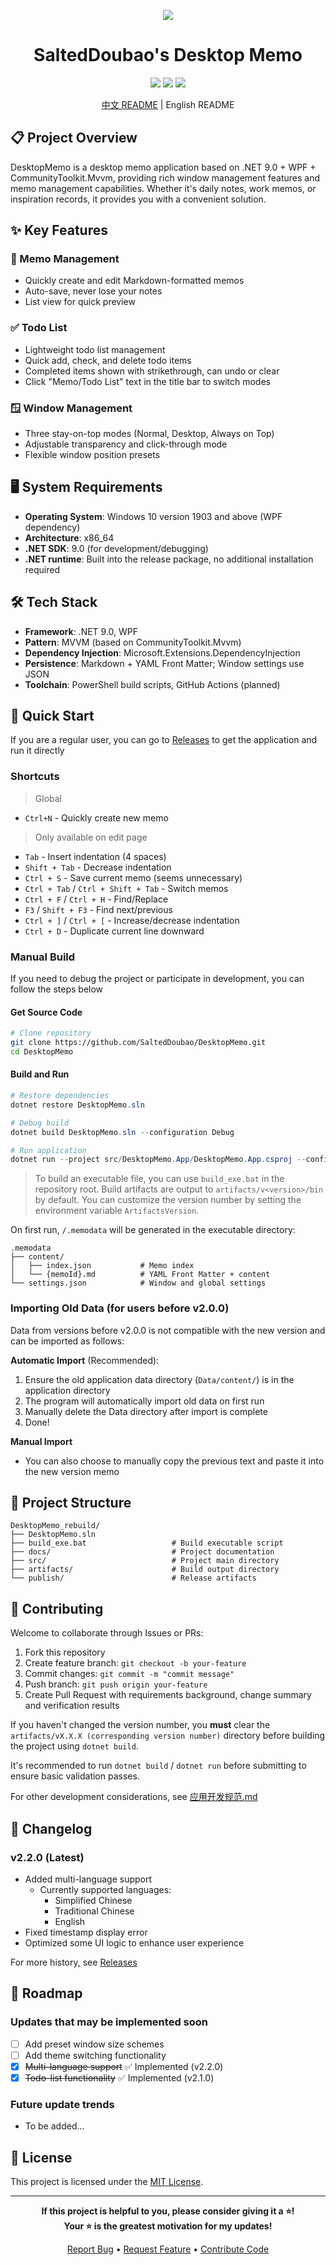 <p align="center">
  <img src="src/images/logo.ico" />
</p>
<h1 align="center">SaltedDoubao's Desktop Memo</h1>

<div align="center">

<img src="https://img.shields.io/badge/.NET-9.0-purple" />
<img src="https://img.shields.io/badge/Platform-Windows-blue" />
<img src="https://img.shields.io/badge/License-MIT-green" />

[中文 README](README_zh.md) | English README

</div>

## 📋 Project Overview

DesktopMemo is a desktop memo application based on .NET 9.0 + WPF + CommunityToolkit.Mvvm, providing rich window management features and memo management capabilities. Whether it's daily notes, work memos, or inspiration records, it provides you with a convenient solution.

## ✨ Key Features

### 📝 Memo Management
- Quickly create and edit Markdown-formatted memos
- Auto-save, never lose your notes
- List view for quick preview

### ✅ Todo List
- Lightweight todo list management
- Quick add, check, and delete todo items
- Completed items shown with strikethrough, can undo or clear
- Click "Memo/Todo List" text in the title bar to switch modes

### 🪟 Window Management
- Three stay-on-top modes (Normal, Desktop, Always on Top)
- Adjustable transparency and click-through mode
- Flexible window position presets

## 🖥️ System Requirements

- **Operating System**: Windows 10 version 1903 and above (WPF dependency)
- **Architecture**: x86_64
- **.NET SDK**: 9.0 (for development/debugging)
- **.NET runtime**: Built into the release package, no additional installation required

## 🛠️ Tech Stack

- **Framework**: .NET 9.0, WPF
- **Pattern**: MVVM (based on CommunityToolkit.Mvvm)
- **Dependency Injection**: Microsoft.Extensions.DependencyInjection
- **Persistence**: Markdown + YAML Front Matter; Window settings use JSON
- **Toolchain**: PowerShell build scripts, GitHub Actions (planned)

## 🚀 Quick Start

If you are a regular user, you can go to [Releases](../../releases) to get the application and run it directly

### Shortcuts

> Global
- `Ctrl+N` - Quickly create new memo
> Only available on edit page
- `Tab` - Insert indentation (4 spaces)
- `Shift + Tab` - Decrease indentation
- `Ctrl + S` - Save current memo (seems unnecessary)
- `Ctrl + Tab` / `Ctrl + Shift + Tab` - Switch memos
- `Ctrl + F` / `Ctrl + H` - Find/Replace
- `F3` / `Shift + F3` - Find next/previous
- `Ctrl + ]` / `Ctrl + [` - Increase/decrease indentation
- `Ctrl + D` - Duplicate current line downward

### Manual Build
If you need to debug the project or participate in development, you can follow the steps below

#### Get Source Code

```bash
# Clone repository
git clone https://github.com/SaltedDoubao/DesktopMemo.git
cd DesktopMemo
```

#### Build and Run

```powershell
# Restore dependencies
dotnet restore DesktopMemo.sln

# Debug build
dotnet build DesktopMemo.sln --configuration Debug

# Run application
dotnet run --project src/DesktopMemo.App/DesktopMemo.App.csproj --configuration Debug
```

> To build an executable file, you can use `build_exe.bat` in the repository root. Build artifacts are output to `artifacts/v<version>/bin` by default. You can customize the version number by setting the environment variable `ArtifactsVersion`.

On first run, `/.memodata` will be generated in the executable directory:

```
.memodata
├── content/
│   ├── index.json           # Memo index
│   └── {memoId}.md          # YAML Front Matter + content
└── settings.json            # Window and global settings
```

### Importing Old Data (for users before v2.0.0)

Data from versions before v2.0.0 is not compatible with the new version and can be imported as follows:

**Automatic Import** (Recommended):
1. Ensure the old application data directory (`Data/content/`) is in the application directory
2. The program will automatically import old data on first run
3. Manually delete the Data directory after import is complete
4. Done!

**Manual Import**
* You can also choose to manually copy the previous text and paste it into the new version memo

## 🧭 Project Structure

```
DesktopMemo_rebuild/
├── DesktopMemo.sln
├── build_exe.bat                   # Build executable script
├── docs/                           # Project documentation
├── src/                            # Project main directory
├── artifacts/                      # Build output directory
└── publish/                        # Release artifacts
```

## 🤝 Contributing

Welcome to collaborate through Issues or PRs:

1. Fork this repository
2. Create feature branch: `git checkout -b your-feature`
3. Commit changes: `git commit -m "commit message"`
4. Push branch: `git push origin your-feature`
5. Create Pull Request with requirements background, change summary and verification results

If you haven't changed the version number, you **must** clear the `artifacts/vX.X.X (corresponding version number)` directory before building the project using `dotnet build`.

It's recommended to run `dotnet build` / `dotnet run` before submitting to ensure basic validation passes.

For other development considerations, see [应用开发规范.md](docs/应用开发规范.md)

## 📝 Changelog

### v2.2.0 (Latest)
- Added multi-language support
  - Currently supported languages: 
    - Simplified Chinese
    - Traditional Chinese
    - English
- Fixed timestamp display error
- Optimized some UI logic to enhance user experience

For more history, see [Releases](../../releases)

## 🚧 Roadmap

### Updates that may be implemented soon
- [ ] Add preset window size schemes
- [ ] Add theme switching functionality
- [x] ~~Multi-language support~~ ✅ Implemented (v2.2.0)
- [x] ~~Todo-list functionality~~ ✅ Implemented (v2.1.0)

### Future update trends
- To be added...

## 📄 License

This project is licensed under the [MIT License](LICENSE).

---

<div align="center">

**If this project is helpful to you, please consider giving it a ⭐!**\
**Your ⭐ is the greatest motivation for my updates!**

[Report Bug](../../issues) • [Request Feature](../../issues) • [Contribute Code](../../pulls)

</div>
